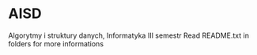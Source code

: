 # AISD
Algorytmy i struktury danych, Informatyka III semestr
Read README.txt in folders for more informations
